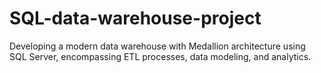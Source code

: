 # SQL-data-warehouse-project
Developing a modern data warehouse with Medallion architecture using SQL Server, encompassing ETL processes, data modeling, and analytics.

